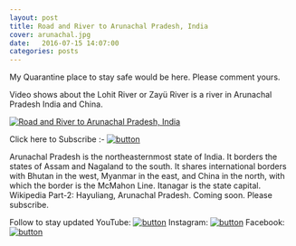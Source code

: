 ```yaml
---
layout: post
title: Road and River to Arunachal Pradesh, India
cover: arunachal.jpg
date:   2016-07-15 14:07:00
categories: posts
---
```


My Quarantine place to stay safe would be here. Please comment yours.

Video shows about the Lohit River or Zayü River is a river in Arunachal Pradesh India and China.

[![Road and River to Arunachal Pradesh, India](https://heartstchr.github.io/tech-blog/assets/images/arunachal.jpg)](https://youtu.be/Jb9OpzRVlfc)


Click here to Subscribe :- [![button](https://heartstchr.github.io/tech-blog/assets/images/button.png)](https://www.youtube.com/c/JiwanGhosal/?sub_confirmation=1) 


Arunachal Pradesh is the northeasternmost state of India. It borders the states of Assam and Nagaland to the south. It shares international borders with Bhutan in the west, Myanmar in the east, and China in the north, with which the border is the McMahon Line. Itanagar is the state capital. Wikipedia
Part-2: Hayuliang, Arunachal Pradesh. Coming soon. Please subscribe.


Follow to stay updated
YouTube: [![button](https://heartstchr.github.io/tech-blog/assets/images/logo.png)](https://www.youtube.com/c/JiwanGhosal)
Instagram: [![button](https://heartstchr.github.io/tech-blog/assets/images/insta.png)](https://www.instagram.com/stchr_heart/) 
Facebook: [![button](https://heartstchr.github.io/tech-blog/assets/images/fb.png)](https://www.facebook.com/jiwan.ghosal/)